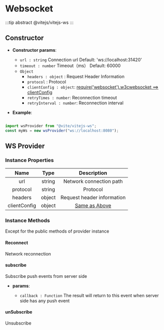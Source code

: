 # Websocket

:::tip abstract
@vitejs/vitejs-ws
:::

## Constructor

- **Constructor params**: 

  * `url : string` Connection url  Default: 'ws://localhost:31420'
  * `timeout : number` Timeout（ms） Default: 60000
  * `Object` 
	- `headers : object` : Request Header Information
    - `protocol` : Protocol
    - `clientConfig : object`: [require('websocket').w3cwebsocket ==> clientConfig](https://github.com/theturtle32/WebSocket-Node/blob/58f301a6e245ee25c4ca50dbd6e3d30c69c9d3d1/docs/WebSocketClient.md)
    - `retryTimes : number`: Reconnection timeout
    - `retryInterval : number`: Reconnection interval

- **Example**:

```javascript

import wsProvider from "@vite/vitejs-ws";
const myWs = new wsProvider("ws://localhost:8080");

```

## WS Provider

### Instance Properties

|  Name  | Type | Description |
|:------------:|:-----:|:-----:|
| url | string | Network connection path |
| protocol | string | Protocol |
| headers | object | Request header information |
| clientConfig | object | [Same as Above](https://github.com/theturtle32/WebSocket-Node/blob/58f301a6e245ee25c4ca50dbd6e3d30c69c9d3d1/docs/WebSocketClient.md)|

### Instance Methods
Except for the public methods of provider instance

#### Reconnect
Network reconnection

#### subscribe
Subscribe push events from server side

- **params**: 

  * `callback : Function` The result will return to this event when server side has any push event

#### unSubscribe
Unsubscribe
